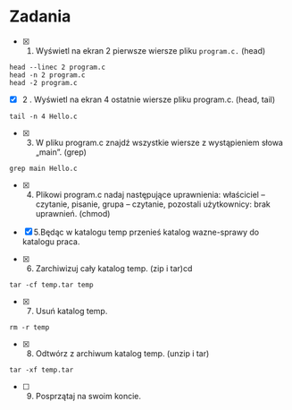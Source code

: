 # Zadania
* [X] 1. Wyświetl na ekran 2 pierwsze wiersze pliku `program.c.` (head)

```
head --linec 2 program.c
head -n 2 program.c
head -2 program.c
```

* [X] 2 . Wyświetl na ekran 4 ostatnie wiersze pliku program.c. (head, tail)
```
tail -n 4 Hello.c
```

* [X]  3. W pliku program.c znajdź wszystkie wiersze z wystąpieniem słowa „main”. (grep)
```
grep main Hello.c

```
* [X]  4. Plikowi program.c nadaj następujące uprawnienia: właściciel – czytanie, pisanie, grupa – czytanie, pozostali użytkownicy: brak uprawnień. (chmod)


* [x]  5.Będąc w katalogu temp przenieś katalog wazne-sprawy do katalogu praca.

* [x]  6. Zarchiwizuj cały katalog temp. (zip i tar)cd
```
tar -cf temp.tar temp

```
* [x]  7. Usuń katalog temp.
```
rm -r temp

```
* [x]  8. Odtwórz z archiwum katalog temp. (unzip i tar)
```
tar -xf temp.tar

```
* [ ]  9. Posprzątaj na swoim koncie.
